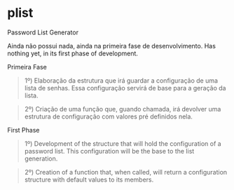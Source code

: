 plist
=====

Password List Generator

Ainda não possui nada, ainda na primeira fase de desenvolvimento.
Has nothing yet, in its first phase of development.

Primeira Fase

>1º) Elaboração da estrutura que irá guardar a configuração de uma lista de senhas. Essa configuração servirá de base para a geração da lista.

>2º) Criação de uma função que, guando chamada, irá devolver uma estrutura de configuração com valores pré definidos nela.

First Phase

>1º) Development of the structure that will hold the configuration of a password list. This configuration will be the base to the list generation.

>2º) Creation of a function that, when called, will return a configuration structure with default values to its members.
